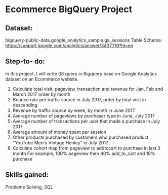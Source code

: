 # Ecommerce BigQuery Project

## Dataset: 

 bigquery-public-data.google_analytics_sample.ga_sessions
 Table Schema: https://support.google.com/analytics/answer/3437719?hl=en

## Step-to- do:
 
In this project, I will write 08 query in Bigquery base on Google Analytics dataset on an Ecommerce website.
1. Calculate total visit, pageview, transaction and revenue for Jan, Feb and March 2017 order by month
2. Bounce rate per traffic source in July 2017, order by total visit in descending
3. Revenue by traffic source by week, by month in June 2017
4. Average number of pageviews by purchaser type in June, July 2017
5. Average number of transactions per user that made a purchase in July 2017
6. Average amount of money spent per session
7. Other products purchased by customers who purchased product "YouTube Men's Vintage Henley" in July 2017
8. Calculate cohort map from pageview to addtocart to purchase in last 3 month
   For example, 100% pageview then 40% add_to_cart and 10% purchase

## Skills gained:
Problems Solving, SQL
